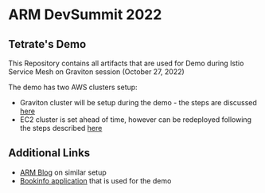 # ARM DevSummit 2022
## Tetrate's Demo

This Repository contains all artifacts that are used for Demo during Istio Service Mesh on Graviton session (October 27, 2022)

The demo has two AWS clusters setup:
- Graviton cluster will be setup during the demo - the steps are discussed [here](GRAVITON.md)
- EC2 cluster is set ahead of time, however can be redeployed following the steps described [here](REVIEWS.md)

## Additional Links

- [ARM Blog](https://community.arm.com/arm-community-blogs/b/infrastructure-solutions-blog/posts/deploying-tetrate-istio-distribution-for-arm-neoverse-based-aws-graviton-processors) on similar setup
- [Bookinfo application](https://istio.io/latest/docs/examples/bookinfo/) that is used for the demo

